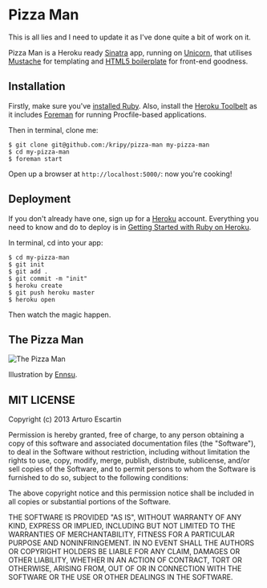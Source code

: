 # Pizza Man

This is all lies and I need to update it as I've done quite a bit of work on it.

Pizza Man is a Heroku ready [Sinatra](http://www.sinatrarb.com/) app, running on [Unicorn](http://unicorn.bogomips.org/), that utilises [Mustache](http://mustache.github.io/) for templating and [HTML5 boilerplate](http://html5boilerplate.com/) for front-end goodness.

## Installation

Firstly, make sure you've [installed Ruby](http://www.ruby-lang.org/en/). Also, install the [Heroku Toolbelt](https://toolbelt.heroku.com/) as it includes [Foreman](https://github.com/ddollar/foreman) for running Procfile-based applications.

Then in terminal, clone me:

```
$ git clone git@github.com:/kripy/pizza-man my-pizza-man
$ cd my-pizza-man
$ foreman start
```

Open up a browser at ```http://localhost:5000/```: now you're cooking!

## Deployment

If you don't already have one, sign up for a [Heroku](https://www.heroku.com/) account. Everything you need to know and do to deploy is in [Getting Started with Ruby on Heroku](https://devcenter.heroku.com/articles/ruby).

In terminal, cd into your app:

```
$ cd my-pizza-man
$ git init
$ git add .
$ git commit -m "init"
$ heroku create
$ git push heroku master
$ heroku open
```

Then watch the magic happen.

## The Pizza Man

![The Pizza Man](https://raw.github.com/kripy/pizza-man/master/public/img/pizza-man.png)

Illustration by [Ennsu](https://twitter.com/ennsu).

## MIT LICENSE

Copyright (c) 2013 Arturo Escartin

Permission is hereby granted, free of charge, to any person obtaining a copy of this software and associated documentation files (the "Software"), to deal in the Software without restriction, including without limitation the rights to use, copy, modify, merge, publish, distribute, sublicense, and/or sell copies of the Software, and to permit persons to whom the Software is furnished to do so, subject to the following conditions:

The above copyright notice and this permission notice shall be included in all copies or substantial portions of the Software.

THE SOFTWARE IS PROVIDED "AS IS", WITHOUT WARRANTY OF ANY KIND, EXPRESS OR IMPLIED, INCLUDING BUT NOT LIMITED TO THE WARRANTIES OF MERCHANTABILITY, FITNESS FOR A PARTICULAR PURPOSE AND NONINFRINGEMENT. IN NO EVENT SHALL THE AUTHORS OR COPYRIGHT HOLDERS BE LIABLE FOR ANY CLAIM, DAMAGES OR OTHER LIABILITY, WHETHER IN AN ACTION OF CONTRACT, TORT OR OTHERWISE, ARISING FROM, OUT OF OR IN CONNECTION WITH THE SOFTWARE OR THE USE OR OTHER DEALINGS IN THE SOFTWARE.
